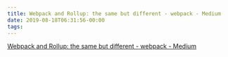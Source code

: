 ```yaml
---
title: Webpack and Rollup: the same but different - webpack - Medium
date: 2019-08-18T06:31:56-00:00
tags:
---
```


[Webpack and Rollup: the same but different - webpack - Medium](https://medium.com/webpack/webpack-and-rollup-the-same-but-different-a41ad427058c)
